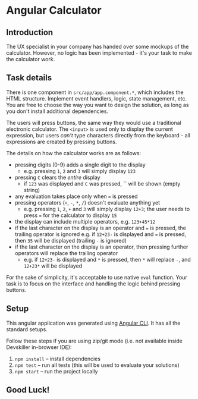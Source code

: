 # Angular Calculator

## Introduction

The UX specialist in your company has handed over some mockups of the calculator. However, no logic has been implemented - it's your task to make the calculator work.

## Task details

There is one component in `src/app/app.component.*`, which includes the HTML structure. Implement event handlers, logic, state management, etc. You are free to choose the way you want to design the solution, as long as you don't install additional dependencies.

The users will press buttons, the same way they would use a traditional electronic calculator. The `<input>` is used only to display the current expression, but users _can't_ type characters directly from the keyboard - all expressions are created by pressing buttons.

The details on how the calculator works are as follows:
- pressing digits (0-9) adds a single digit to the display
  - e.g. pressing `1`, `2` and `3` will simply display `123`
- pressing `C` clears the _entire_ display
  - if `123` was displayed and `C` was pressed, `` will be shown (empty string)
- any evaluation takes place only when `=` is pressed
- pressing operators (`+`, `-`, `*`, `/`) doesn't evaluate anything yet
  - e.g. pressing `1`, `2`, `+` and `3` will simply display `12+3`; the user needs to press `=` for the calculator to display `15`
- the display can include multiple operators, e.g. `123+45*12`
- if the last character on the display is an operator and `=` is pressed, the trailing operator is ignored
  e.g. if `12+23-` is displayed and `=` is pressed, then `35` will be displayed (trailing `-` is ignored)
- if the last character on the display is an operator, then pressing further operators will replace the trailing operator
  - e.g. if `12+23-` is displayed and `*` is pressed, then `*` will replace `-`, and `12+23*` will be displayed

For the sake of simplicity, it's acceptable to use native `eval` function. Your task is to focus on the interface and handling the logic behind pressing buttons.

## Setup

This angular application was generated using [Angular CLI](https://angular.io/cli). It has all the standard setups.

Follow these steps if you are using zip/git mode (i.e. not available inside Devskiller in-browser IDE):

1. `npm install` – install dependencies
2. `npm test` – run all tests (this will be used to evaluate your solutions)
3. `npm start` – run the project locally

## Good Luck!

